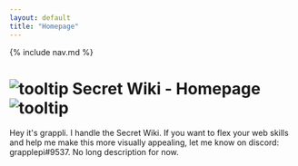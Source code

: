 ```yaml
---
layout: default
title: "Homepage"
---
```


{% include nav.md  %}

# ![tooltip]({{site.miscimages}}/walkinggrapple.gif) Secret Wiki - Homepage![tooltip]({{site.miscimages}}/walkinggrapple.gif)

Hey it's grappli. I handle the Secret Wiki. If you want to flex your web skills and help me make this more visually appealing, let me know on discord: grapplepi#9537. No long description for now.
